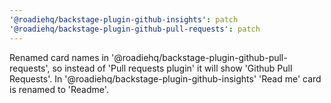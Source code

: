 ```yaml
---
'@roadiehq/backstage-plugin-github-insights': patch
'@roadiehq/backstage-plugin-github-pull-requests': patch
---
```


Renamed card names in '@roadiehq/backstage-plugin-github-pull-requests', so instead of 'Pull requests plugin' it will show 'Github Pull Requests'. In '@roadiehq/backstage-plugin-github-insights' 'Read me' card is renamed to 'Readme'.
